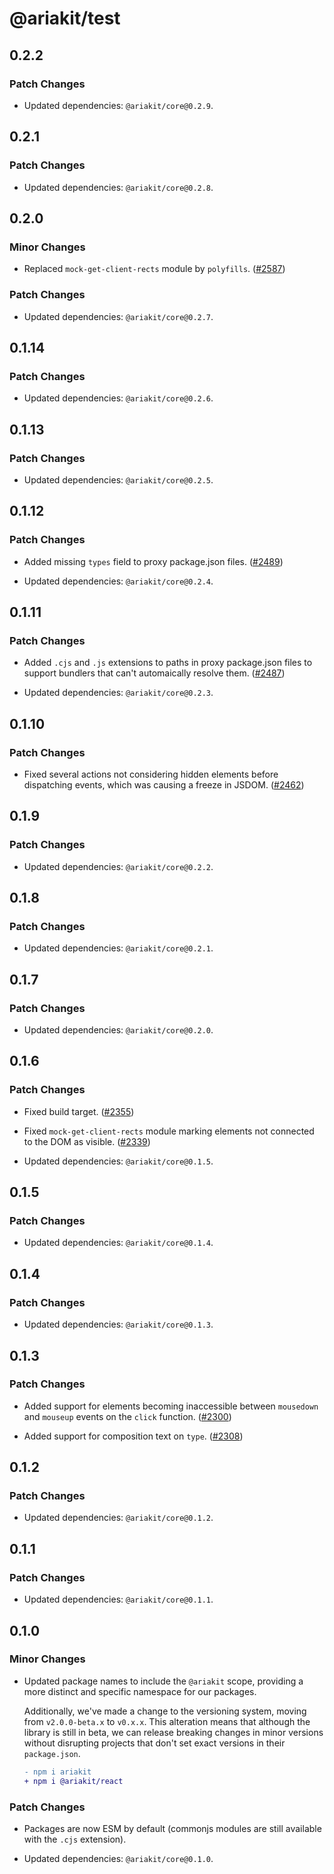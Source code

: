 # @ariakit/test

## 0.2.2

### Patch Changes

- Updated dependencies: `@ariakit/core@0.2.9`.

## 0.2.1

### Patch Changes

- Updated dependencies: `@ariakit/core@0.2.8`.

## 0.2.0

### Minor Changes

- Replaced `mock-get-client-rects` module by `polyfills`. ([#2587](https://github.com/ariakit/ariakit/pull/2587))

### Patch Changes

- Updated dependencies: `@ariakit/core@0.2.7`.

## 0.1.14

### Patch Changes

- Updated dependencies: `@ariakit/core@0.2.6`.

## 0.1.13

### Patch Changes

- Updated dependencies: `@ariakit/core@0.2.5`.

## 0.1.12

### Patch Changes

- Added missing `types` field to proxy package.json files. ([#2489](https://github.com/ariakit/ariakit/pull/2489))

- Updated dependencies: `@ariakit/core@0.2.4`.

## 0.1.11

### Patch Changes

- Added `.cjs` and `.js` extensions to paths in proxy package.json files to support bundlers that can't automaically resolve them. ([#2487](https://github.com/ariakit/ariakit/pull/2487))

- Updated dependencies: `@ariakit/core@0.2.3`.

## 0.1.10

### Patch Changes

- Fixed several actions not considering hidden elements before dispatching events, which was causing a freeze in JSDOM. ([#2462](https://github.com/ariakit/ariakit/pull/2462))

## 0.1.9

### Patch Changes

- Updated dependencies: `@ariakit/core@0.2.2`.

## 0.1.8

### Patch Changes

- Updated dependencies: `@ariakit/core@0.2.1`.

## 0.1.7

### Patch Changes

- Updated dependencies: `@ariakit/core@0.2.0`.

## 0.1.6

### Patch Changes

- Fixed build target. ([#2355](https://github.com/ariakit/ariakit/pull/2355))

- Fixed `mock-get-client-rects` module marking elements not connected to the DOM as visible. ([#2339](https://github.com/ariakit/ariakit/pull/2339))

- Updated dependencies: `@ariakit/core@0.1.5`.

## 0.1.5

### Patch Changes

- Updated dependencies: `@ariakit/core@0.1.4`.

## 0.1.4

### Patch Changes

- Updated dependencies: `@ariakit/core@0.1.3`.

## 0.1.3

### Patch Changes

- Added support for elements becoming inaccessible between `mousedown` and `mouseup` events on the `click` function. ([#2300](https://github.com/ariakit/ariakit/pull/2300))

- Added support for composition text on `type`. ([#2308](https://github.com/ariakit/ariakit/pull/2308))

## 0.1.2

### Patch Changes

- Updated dependencies: `@ariakit/core@0.1.2`.

## 0.1.1

### Patch Changes

- Updated dependencies: `@ariakit/core@0.1.1`.

## 0.1.0

### Minor Changes

- Updated package names to include the `@ariakit` scope, providing a more distinct and specific namespace for our packages.

  Additionally, we've made a change to the versioning system, moving from `v2.0.0-beta.x` to `v0.x.x`. This alteration means that although the library is still in beta, we can release breaking changes in minor versions without disrupting projects that don't set exact versions in their `package.json`.

  ```diff
  - npm i ariakit
  + npm i @ariakit/react
  ```

### Patch Changes

- Packages are now ESM by default (commonjs modules are still available with the `.cjs` extension).

- Updated dependencies: `@ariakit/core@0.1.0`.
